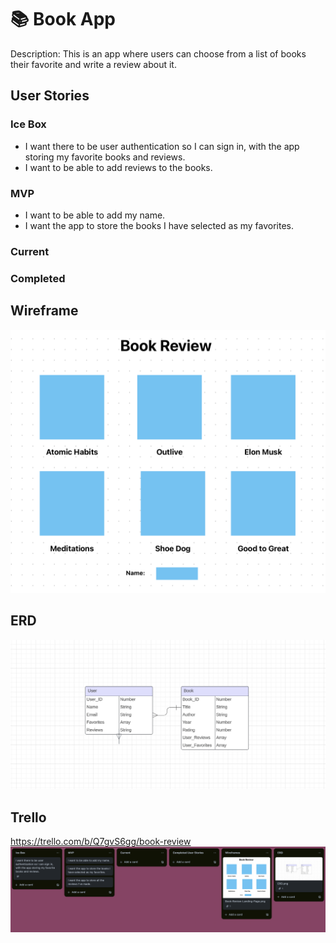 # 📚 Book App 


Description:  This is an app where users can choose from a list of books their favorite and write a review about it.

## User Stories

### Ice Box
- I want there to be user authentication so I can sign in, with the app storing my favorite books and reviews.
- I want to be able to add reviews to the books.

### MVP

- I want to be able to add my name.
- I want the app to store the books I have selected as my favorites.


### Current


### Completed


## Wireframe
![Alt text](images/Book-Review-Landing-Page.png)


## ERD
![Alt text](images/ERD.png)



## Trello
https://trello.com/b/Q7gvS6gg/book-review
![Alt text](images/Trello.png)
